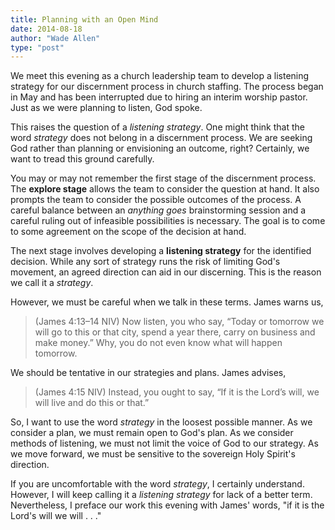 ```yaml
---
title: Planning with an Open Mind
date: 2014-08-18
author: "Wade Allen"
type: "post"
---
```

 
We meet this evening as a church leadership team to develop a listening strategy for our discernment process in church staffing. The process began in May and has been interrupted due to hiring an interim worship pastor. Just as we were planning to listen, God spoke. 

This raises the question of a *listening strategy*. One might think that the word *strategy* does not belong in a discernment process. We are seeking God rather than planning or envisioning an outcome, right? Certainly, we want to tread this ground carefully. 

You may or may not remember the first stage of the discernment process. The **explore stage** allows the team to consider the question at hand. It also prompts the team to consider the possible outcomes of the process. A careful balance between an *anything goes* brainstorming session and a careful ruling out of infeasible possibilities is necessary. The goal is to come to some agreement on the scope of the decision at hand.

The next stage involves developing a **listening strategy** for the identified decision. While any sort of strategy runs the risk of limiting God's movement, an agreed direction can aid in our discerning. This is the reason we call it a *strategy*. 

However, we must be careful when we talk in these terms. James warns us,

>(James 4:13–14 NIV) Now listen, you who say, “Today or tomorrow we will go to this or that city, spend a year there, carry on business and make money.” Why, you do not even know what will happen tomorrow.

We should be tentative in our strategies and plans. James advises,

>(James 4:15 NIV) Instead, you ought to say, “If it is the Lord’s will, we will live and do this or that.”

So, I want to use the word *strategy* in the loosest possible manner. As we consider a plan, we must remain open to God's plan. As we consider methods of listening, we must not limit the voice of God to our strategy. As we move forward, we must be sensitive to the sovereign Holy Spirit's direction. 

If you are uncomfortable with the word *strategy*, I certainly understand. However, I will keep calling it a *listening strategy* for lack of a better term. Nevertheless, I preface our work this evening with James' words, "if it is the Lord's will we will . . ."


